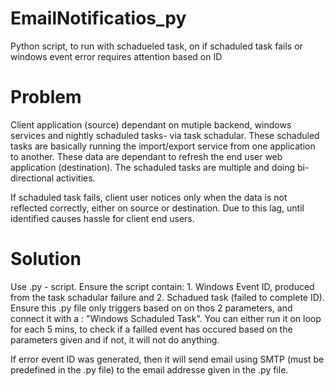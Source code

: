 # EmailNotificatios_py
Python script, to run with schadueled task, on if schaduled task fails or windows event error requires attention based on ID

# Problem
Client application (source) dependant on mutiple backend, windows services and nightly schaduled tasks- via task schadular. These schaduled tasks are basically running the import/export service from one application to another. These data are dependant to refresh the end user web application (destination). The schaduled tasks are multiple and doing bi-directional activities. 

If schaduled task fails, client user notices only when the data is not reflected correctly, either on source or destination. Due to this lag, until identified causes hassle for client end users. 

# Solution
Use .py - script. Ensure the script contain: 1. Windows Event ID, produced from the task schadular failure and 2. Schadued task (failed to complete ID). Ensure this .py file only triggers based on on thos 2 parameters, and connect it with a : "Windows Schaduled Task". You can either run it on loop for each 5 mins, to check if a failled event has occured based on the parameters given and if not, it will not do anything.

If error event ID was generated, then it will send email using SMTP (must be predefined in the .py file) to the email addresse given in the .py file.
